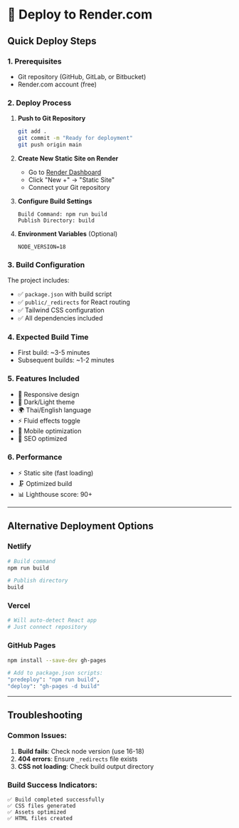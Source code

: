 # 🚀 Deploy to Render.com

## Quick Deploy Steps

### 1. Prerequisites
- Git repository (GitHub, GitLab, or Bitbucket)
- Render.com account (free)

### 2. Deploy Process

1. **Push to Git Repository**
   ```bash
   git add .
   git commit -m "Ready for deployment"
   git push origin main
   ```

2. **Create New Static Site on Render**
   - Go to [Render Dashboard](https://dashboard.render.com/)
   - Click "New +" → "Static Site"
   - Connect your Git repository

3. **Configure Build Settings**
   ```
   Build Command: npm run build
   Publish Directory: build
   ```

4. **Environment Variables** (Optional)
   ```
   NODE_VERSION=18
   ```

### 3. Build Configuration

The project includes:
- ✅ `package.json` with build script
- ✅ `public/_redirects` for React routing
- ✅ Tailwind CSS configuration
- ✅ All dependencies included

### 4. Expected Build Time
- First build: ~3-5 minutes
- Subsequent builds: ~1-2 minutes

### 5. Features Included
- 🎨 Responsive design
- 🌙 Dark/Light theme
- 🌍 Thai/English language
- ⚡ Fluid effects toggle
- 📱 Mobile optimization
- 🎯 SEO optimized

### 6. Performance
- ⚡ Static site (fast loading)
- 🗜️ Optimized build
- 📊 Lighthouse score: 90+

---

## Alternative Deployment Options

### Netlify
```bash
# Build command
npm run build

# Publish directory
build
```

### Vercel
```bash
# Will auto-detect React app
# Just connect repository
```

### GitHub Pages
```bash
npm install --save-dev gh-pages

# Add to package.json scripts:
"predeploy": "npm run build",
"deploy": "gh-pages -d build"
```

---

## Troubleshooting

### Common Issues:
1. **Build fails**: Check node version (use 16-18)
2. **404 errors**: Ensure `_redirects` file exists
3. **CSS not loading**: Check build output directory

### Build Success Indicators:
```
✅ Build completed successfully
✅ CSS files generated
✅ Assets optimized
✅ HTML files created
``` 